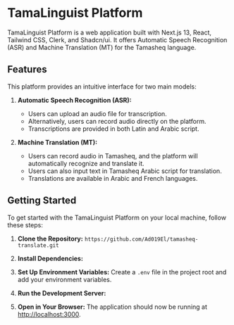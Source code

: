 # TamaLinguist Platform

TamaLinguist Platform is a web application built with Next.js 13, React, Tailwind CSS, Clerk, and Shadcn/ui. It offers Automatic Speech Recognition (ASR) and Machine Translation (MT) for the Tamasheq language.

## Features

This platform provides an intuitive interface for two main models:

1. **Automatic Speech Recognition (ASR):**
   - Users can upload an audio file for transcription.
   - Alternatively, users can record audio directly on the platform.
   - Transcriptions are provided in both Latin and Arabic script.

2. **Machine Translation (MT):**
   - Users can record audio in Tamasheq, and the platform will automatically recognize and translate it.
   - Users can also input text in Tamasheq Arabic script for translation.
   - Translations are available in Arabic and French languages.

## Getting Started

To get started with the TamaLinguist Platform on your local machine, follow these steps:

1. **Clone the Repository:**
`https://github.com/Ad019El/tamasheq-translate.git`

3. **Install Dependencies:**

4. **Set Up Environment Variables:**
Create a `.env` file in the project root and add your environment variables.

5. **Run the Development Server:**

6. **Open in Your Browser:**
The application should now be running at [http://localhost:3000](http://localhost:3000).
